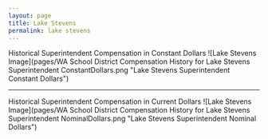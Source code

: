 ```yaml
---
layout: page
title: Lake Stevens
permalink: lake stevens
---
```



Historical Superintendent Compensation in Constant Dollars
![Lake Stevens Image](pages/WA School District Compensation History for Lake Stevens Superintendent ConstantDollars.png "Lake Stevens Superintendent Constant Dollars")

___

Historical Superintendent Compensation in Current Dollars
![Lake Stevens Image](pages/WA School District Compensation History for Lake Stevens Superintendent NominalDollars.png "Lake Stevens Superintendent Nominal Dollars")